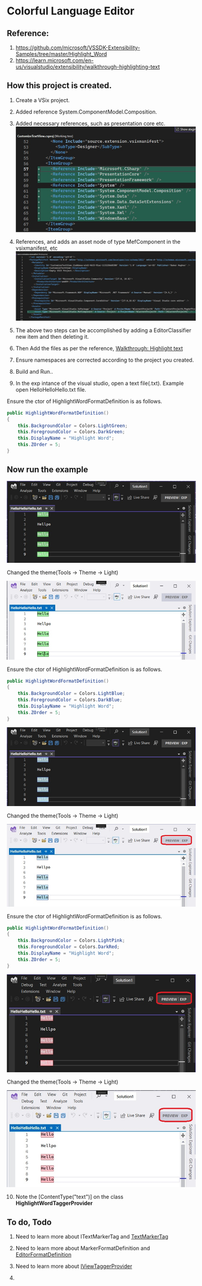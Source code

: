 # Colorful Language Editor

## Reference: 
1. https://github.com/microsoft/VSSDK-Extensibility-Samples/tree/master/Highlight_Word
2. https://learn.microsoft.com/en-us/visualstudio/extensibility/walkthrough-highlighting-text

## How this project is created. 
1. Create a VSix project.

2. Added reference System.ComponentModel.Composition.

3. Added necessary references, such as presentation core etc.
![Additions to Cs Proj file](images/50_50AdditionsToCsProjFile.jpg)

4. References, and adds an asset node of type MefComponent in the vsixmanifest, etc
![Additions to .vsixmanifest file](images/51_50AdditionsToVSixManifest.jpg)

5. The above two steps can be accomplished by adding a EditorClassifier new item and then deleting it.

6. Then Add the files as per the reference, [Walkthrough: Highlight text](https://learn.microsoft.com/en-us/visualstudio/extensibility/walkthrough-highlighting-text)

7. Ensure namespaces are corrected according to the project you created. 

8. Build and Run..

9. In the exp intance of the visual studio, open a text file(.txt). Example open HelloHelloHello.txt file.

Ensure the ctor of HighlightWordFormatDefinition is as follows.
```cs
public HighlightWordFormatDefinition()
{
	this.BackgroundColor = Colors.LightGreen;
	this.ForegroundColor = Colors.DarkGreen;
	this.DisplayName = "Highlight Word";
	this.ZOrder = 5;
}	
```

## Now run the example

![Hello Hello Green Dark Theme](images/52_50HelloHelloGreen.jpg)

Changed the theme(Tools -> Theme -> Light)

![Hello Hello Green Light Theme](images/53_50HelloHelloGreenLightTheme.jpg)

Ensure the ctor of HighlightWordFormatDefinition is as follows.

```cs
public HighlightWordFormatDefinition()
{
	this.BackgroundColor = Colors.LightBlue;
	this.ForegroundColor = Colors.DarkBlue;
	this.DisplayName = "Highlight Word";
	this.ZOrder = 5;
}
```


![Hello Hello Green Dark Theme](images/54_50HelloHelloBlueDarkTheme.jpg)

Changed the theme(Tools -> Theme -> Light)

![Hello Hello Green Light Theme](images/55_50HelloHelloBlueLightTheme.jpg)


Ensure the ctor of HighlightWordFormatDefinition is as follows.

```cs
public HighlightWordFormatDefinition()
{
	this.BackgroundColor = Colors.LightPink;
	this.ForegroundColor = Colors.DarkRed;
	this.DisplayName = "Highlight Word";
	this.ZOrder = 5;
}
```

![Hello Hello Green Dark Theme](images/56_50HelloHelloPinkDarkTheme.jpg)

Changed the theme(Tools -> Theme -> Light)

![Hello Hello Green Light Theme](images/57_50HelloHelloPinkLightTheme.jpg)


10. Note the [ContentType("text")] on the class **HighlightWordTaggerProvider**

## To do, Todo
1. Need to learn more about ITextMarkerTag and [TextMarkerTag](https://learn.microsoft.com/en-us/dotnet/api/microsoft.visualstudio.text.tagging.textmarkertag)

2. Need to learn more about MarkerFormatDefinition and [EditorFormatDefinition](https://learn.microsoft.com/en-us/dotnet/api/microsoft.visualstudio.text.classification.markerformatdefinition#remarks)

3. Need to learn more about [IViewTaggerProvider](https://learn.microsoft.com/en-us/dotnet/api/microsoft.visualstudio.text.tagging.iviewtaggerprovider)

4. 

